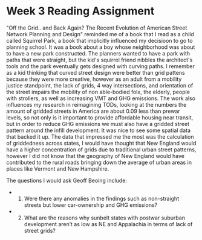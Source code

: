 # Week 3 Reading Assignment 


"Off the Grid.. and Back Again? The Recent Evolution of American Street Network Planning and Design" reminded me of a book 
that I read as a child called Squirrel Park, a book that implicitly influenced my decisioon to go to planning school. 
It was a book about a boy whose neighborhood was about to have a new park constructed. The planners wanted to have a park 
with paths that were straight, but the kid's squirrel friend nibbles the architect's tools and the park eventually gets 
designed with curving paths. I remember as a kid thinking that curved street design were better than grid pattens because
they were more creative, however as an adult from a mobility justice standpoint, the lack of grids, 4 way intersections, 
and orientation of the street impairs the mobility of non able-bodied folx, the elderly, people with strollers, as well as 
increasing VMT and GHG emissions. The work also influences my research in reimagining TODs, looking at the numbers the
amount of gridded streets in America are about 0.09 less than prewar levels, so not only is it important to provide 
affordable housing near transit, but in order to reduce GHG emissions we must also have a gridded street pattern around 
the infill development. It was nice to see some spatial data that backed it up. The data that impressed me the 
most was the calculation of griddedness across states, I would have thought that New England would have a higher 
concentration of grids due to traditional urban street patterns, however I did not know that the geography of New England
would have contributed to the rural roads bringing down the average of urban areas in places like Vermont and New 
Hampshire.

The questions I would ask Geoff Beoing include:
*    1. Were there any anomalies in the findings such as non-straight streets but lower car-ownership and GHG emissions?

*    2. What are the reasons why sunbelt states with postwar suburban development aren’t as low as NE and Appalachia in 
terms of lack of street grids?





